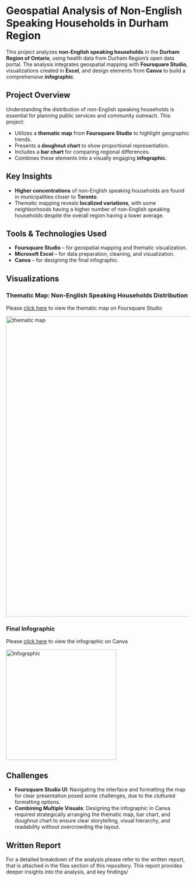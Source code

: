 # Geospatial Analysis of Non-English Speaking Households in Durham Region

This project analyzes **non-English speaking households** in the **Durham Region of Ontario**, using health data from Durham Region’s open data portal. The analysis integrates geospatial mapping with **Foursquare Studio**, visualizations created in **Excel**, and design elements from **Canva** to build a comprehensive **infographic**.

## Project Overview  
Understanding the distribution of non-English speaking households is essential for planning public services and community outreach. This project:
- Utilizes a **thematic map** from **Foursquare Studio** to highlight geographic trends.
- Presents a **doughnut chart** to show proportional representation.
- Includes a **bar chart** for comparing regional differences.
- Combines these elements into a visually engaging **infographic**.

## Key Insights
- **Higher concentrations** of non-English speaking households are found in municipalities closer to **Toronto**.
- Thematic mapping reveals **localized variations**, with some neighborhoods having a higher number of non-English speaking households despite the overall region having a lower average.

## Tools & Technologies Used
- **Foursquare Studio** – for geospatial mapping and thematic visualization.
- **Microsoft Excel** – for data preparation, cleaning, and visualization.
- **Canva** – for designing the final infographic.

## Visualizations  
### Thematic Map: Non-English Speaking Households Distribution  
Please [click here](https://studio.foursquare.com/map/public/eb1e3129-5262-4223-87c8-7bde58bb9eed) to view the thematic map on Foursquare Studio

<img width="821" alt="thematic map" src="https://github.com/user-attachments/assets/22b7c73c-52e6-4e19-8bc8-800505f67e67" /> 

### Final Infographic  
Please [click here](https://www.canva.com/design/DAGXc2Qv1uU/nIMqbENkGVq3n7MAsHBYYw/view?utm_content=DAGXc2Qv1uU&utm_campaign=designshare&utm_medium=link&utm_source=editor) to view the infographic on Canva

<img width="302" alt="Infographic" src="https://github.com/user-attachments/assets/770f9aca-19b7-4962-b6d4-cef315d5ca3e" />

## Challenges  
- **Foursquare Studio UI**: Navigating the interface and formatting the map for clear presentation posed some challenges, due to the cluttured formatting options.
- **Combining Multiple Visuals**: Designing the infographic in Canva required strategically arranging the thematic map, bar chart, and doughnut chart to ensure clear storytelling, visual hierarchy, and readability without overcrowding the layout.

## Written Report
For a detailed breakdown of the analysis please refer to the written report, that is attached in the files section of this repository. This report provides deeper insights into the analysis, and key findings/ 

